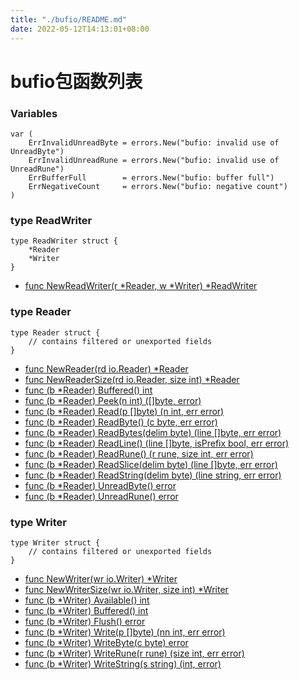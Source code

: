 ```yaml
---
title: "./bufio/README.md"
date: 2022-05-12T14:13:01+08:00
---
```

#  bufio包函数列表

### Variables

	var (
		ErrInvalidUnreadByte = errors.New("bufio: invalid use of UnreadByte")
		ErrInvalidUnreadRune = errors.New("bufio: invalid use of UnreadRune")
		ErrBufferFull        = errors.New("bufio: buffer full")
		ErrNegativeCount     = errors.New("bufio: negative count")
	)

### type ReadWriter

	type ReadWriter struct {
		*Reader
		*Writer
	}
	
- [func NewReadWriter(r *Reader, w *Writer) *ReadWriter](ReadWriter.md)

### type Reader
	
	type Reader struct {
		// contains filtered or unexported fields
	}

- [func NewReader(rd io.Reader) *Reader](NewReader.md)
- [func NewReaderSize(rd io.Reader, size int) *Reader](NewReaderSize.md)
- [func (b *Reader) Buffered() int](Reader_Buffered.md)
- [func (b *Reader) Peek(n int) ([]byte, error)](Reader_Peek.md)
- [func (b *Reader) Read(p []byte) (n int, err error)](Reader_Read.md)
- [func (b *Reader) ReadByte() (c byte, err error)](Reader_ReadByte.md)
- [func (b *Reader) ReadBytes(delim byte) (line []byte, err error)](Reader_ReadBytes.md)
- [func (b *Reader) ReadLine() (line []byte, isPrefix bool, err error)](Reader_ReadLine.md)
- [func (b *Reader) ReadRune() (r rune, size int, err error)](Reader_ReadRune.md)
- [func (b *Reader) ReadSlice(delim byte) (line []byte, err error)](Reader_ReadSlice.md)
- [func (b *Reader) ReadString(delim byte) (line string, err error)](Reader_ReadString.md)
- [func (b *Reader) UnreadByte() error](Reader_UnreadByte.md)
- [func (b *Reader) UnreadRune() error](Reader_UnreadRune.md)

### type Writer

	type Writer struct {
		// contains filtered or unexported fields
	}

- [func NewWriter(wr io.Writer) *Writer](NewWriter.md)
- [func NewWriterSize(wr io.Writer, size int) *Writer](NewWriterSize.md)
- [func (b *Writer) Available() int](Writer_Available.md)
- [func (b *Writer) Buffered() int](Writer_Buffered.md)
- [func (b *Writer) Flush() error](Writer_Flush.md)
- [func (b *Writer) Write(p []byte) (nn int, err error)](Writer_Write.md)
- [func (b *Writer) WriteByte(c byte) error](Writer_WriteByte.md)
- [func (b *Writer) WriteRune(r rune) (size int, err error)](Writer_WriteRune.md)
- [func (b *Writer) WriteString(s string) (int, error)](Writer_WriteString.md)

